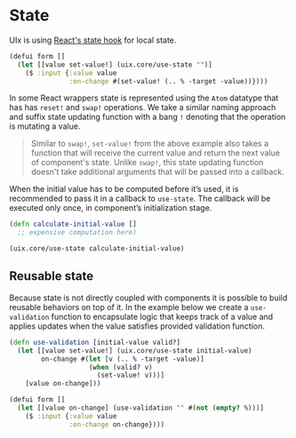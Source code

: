 # State

UIx is using [React's state hook](https://reactjs.org/docs/hooks-state.html#hooks-and-function-components) for local state.

```clojure
(defui form []
  (let [[value set-value!] (uix.core/use-state "")]
    ($ :input {:value value
               :on-change #(set-value! (.. % -target -value))})))
```

In some React wrappers state is represented using the `Atom` datatype that has has `reset!` and `swap!` operations. We take a similar naming approach and suffix state updating function with a bang `!` denoting that the operation is mutating a value.

> Similar to `swap!`, `set-value!` from the above example also takes a function that will receive the current value and return the next value of component's state. Unlike `swap!`, this state updating function doesn't take additional arguments that will be passed into a callback.

When the initial value has to be computed before it’s used, it is recommended to pass it in a callback to `use-state`. The callback will be executed only once, in component’s initialization stage.

```clojure
(defn calculate-initial-value []
  ;; expensive computation here)

(uix.core/use-state calculate-initial-value)
```

## Reusable state

Because state is not directly coupled with components it is possible to build reusable behaviors on top of it. In the example below we create a `use-validation` function to encapsulate logic that keeps track of a value and applies updates when the value satisfies provided validation function.

```clojure
(defn use-validation [initial-value valid?]
  (let [[value set-value!] (uix.core/use-state initial-value)
        on-change #(let [v (.. % -target -value)]
                    (when (valid? v)
                      (set-value! v)))]
    [value on-change]))

(defui form []
  (let [[value on-change] (use-validation "" #(not (empty? %)))]
    ($ :input {:value value
               :on-change on-change})))
```

